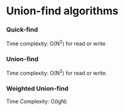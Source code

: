 # Union-find algorithms

### Quick-find
Time complexity: O(N<sup>2</sup>) for read or write

### Union-find
Time complexity: O(N<sup>2</sup>) for read or write.

### Weighted Union-find
Time Complexity: O(lgN)